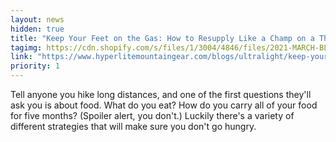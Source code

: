 ```yaml
---
layout: news
hidden: true
title: "Keep Your Feet on the Gas: How to Resupply Like a Champ on a Thru Hike, part 1"
tagimg: https://cdn.shopify.com/s/files/1/3004/4846/files/2021-MARCH-BLOG-Resupply-3_2048x2048.jpg?v=1615382764
link: "https://www.hyperlitemountaingear.com/blogs/ultralight/keep-your-feet-on-the-gas-how-to-resupply-like-a-champ-on-a-thru-hike-part-1"
priority: 1
---
```


Tell anyone you hike long distances, and one of the first questions they'll ask you is about food. What do you eat? How do you carry all of your food for five months? (Spoiler alert, you don't.) Luckily there's a variety of different strategies that will make sure you don't go hungry. 

